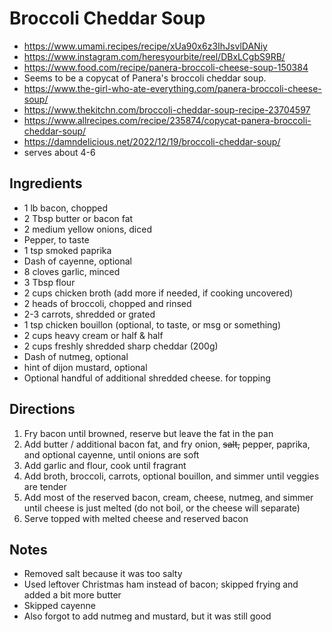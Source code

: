 # Broccoli Cheddar Soup

* https://www.umami.recipes/recipe/xUa90x6z3IhJsvlDANiy
* https://www.instagram.com/heresyourbite/reel/DBxLCgbS9RB/
* https://www.food.com/recipe/panera-broccoli-cheese-soup-150384
* Seems to be a copycat of Panera's broccoli cheddar soup.
* https://www.the-girl-who-ate-everything.com/panera-broccoli-cheese-soup/
* https://www.thekitchn.com/broccoli-cheddar-soup-recipe-23704597
* https://www.allrecipes.com/recipe/235874/copycat-panera-broccoli-cheddar-soup/
* https://damndelicious.net/2022/12/19/broccoli-cheddar-soup/
* serves about 4-6

## Ingredients

* 1 lb bacon, chopped
* 2 Tbsp butter or bacon fat
* 2 medium yellow onions, diced
* Pepper, to taste
* 1 tsp smoked paprika
* Dash of cayenne, optional
* 8 cloves garlic, minced
* 3 Tbsp flour
* 2 cups chicken broth (add more if needed, if cooking uncovered)
* 2 heads of broccoli, chopped and rinsed
* 2-3 carrots, shredded or grated
* 1 tsp chicken bouillon (optional, to taste, or msg or something)
* 2 cups heavy cream or half & half
* 2 cups freshly shredded sharp cheddar (200g)
* Dash of nutmeg, optional
* hint of dijon mustard, optional
* Optional handful of additional shredded cheese. for topping

## Directions

1. Fry bacon until browned, reserve but leave the fat in the pan
2. Add butter / additional bacon fat, and fry onion, ~~salt,~~ pepper, paprika, and optional cayenne, until onions are soft
3. Add garlic and flour, cook until fragrant
4. Add broth, broccoli, carrots, optional bouillon, and simmer until veggies are tender
5. Add most of the reserved bacon, cream, cheese, nutmeg, and simmer until cheese is just melted
   (do not boil, or the cheese will separate)
6. Serve topped with melted cheese and reserved bacon

## Notes

* Removed salt because it was too salty
* Used leftover Christmas ham instead of bacon; skipped frying and added a bit more butter
* Skipped cayenne
* Also forgot to add nutmeg and mustard, but it was still good
